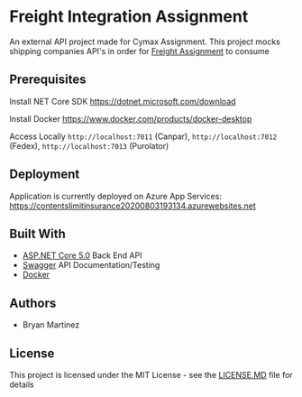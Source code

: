 # Freight Integration Assignment
An external API project made for Cymax Assignment. This project mocks shipping companies API's in order for [Freight Assignment](https://github.com/BryanMartinez95/FreightAssignment)
to consume

## Prerequisites
Install NET Core SDK https://dotnet.microsoft.com/download

Install Docker https://www.docker.com/products/docker-desktop

Access Locally `http://localhost:7011` (Canpar), `http://localhost:7012` (Fedex), `http://localhost:7013` (Purolator)

## Deployment
Application is currently deployed on Azure App Services: https://contentslimitinsurance20200803193134.azurewebsites.net
## Built With
- [ASP.NET Core 5.0](https://dotnet.microsoft.com/download/dotnet/5.0) Back End API
- [Swagger](https://github.com/domaindrivendev/Swashbuckle.AspNetCore) API Documentation/Testing
- [Docker](https://www.docker.com/products/docker-desktop)

## Authors
- Bryan Martinez

## License
This project is licensed under the MIT License - see the [LICENSE.MD](https://github.com/BryanMartinez95/FreightIntegrationAssignment/blob/main/LICENSE) file for details
